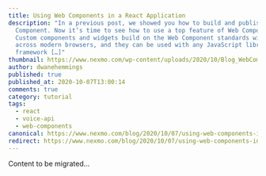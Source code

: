 ```yaml
---
title: Using Web Components in a React Application
description: "In a previous post, we showed you how to build and publish a Web
  Component. Now it’s time to see how to use a top feature of Web Components:
  Custom components and widgets build on the Web Component standards will work
  across modern browsers, and they can be used with any JavaScript library or
  framework […]"
thumbnail: https://www.nexmo.com/wp-content/uploads/2020/10/Blog_WebComponents_React_1200x600.png
author: dwanehemmings
published: true
published_at: 2020-10-07T13:00:14
comments: true
category: tutorial
tags:
  - react
  - voice-api
  - web-components
canonical: https://www.nexmo.com/blog/2020/10/07/using-web-components-in-a-react-application-dr
redirect: https://www.nexmo.com/blog/2020/10/07/using-web-components-in-a-react-application-dr
---
```

Content to be migrated...
